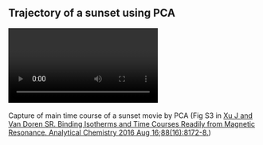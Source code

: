 ## Trajectory of a sunset using PCA  
<video controls>
<source src="../../png/examples/sunset.mp4", type="video/mp4">

Visit <a href=https://trendmizzou.gitbooks.io/trend-manual/content/examples/single/sunset.html> online manual</a> to play the MP4 movie, or click <a href=https://github.com/TRENDMizzou/TREND-manual/blob/master/png/examples/sunset.gif?raw=true> this link </a> to play the GIF version.  

<img src="https://github.com/TRENDMizzou/TREND-manual/blob/master/png/examples/sunset.gif?raw=true" width = "400px">

</video>

Capture of main time course of a sunset movie by PCA 
(Fig S3 in [Xu J and Van Doren SR. Binding Isotherms and Time Courses Readily from Magnetic Resonance. Analytical Chemistry 2016 Aug 16;88(16):8172-8.](http://pubs.acs.org/doi/abs/10.1021/acs.analchem.6b01918)) 
